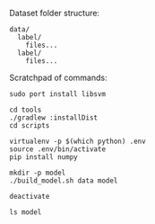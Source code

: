 
Dataset folder structure:

    data/
      label/
        files...
      label/
        files...



Scratchpad of commands:

    sudo port install libsvm

    cd tools
    ./gradlew :installDist
    cd scripts

    virtualenv -p $(which python) .env
    source .env/bin/activate
    pip install numpy

    mkdir -p model
    ./build_model.sh data model

    deactivate

    ls model
    
